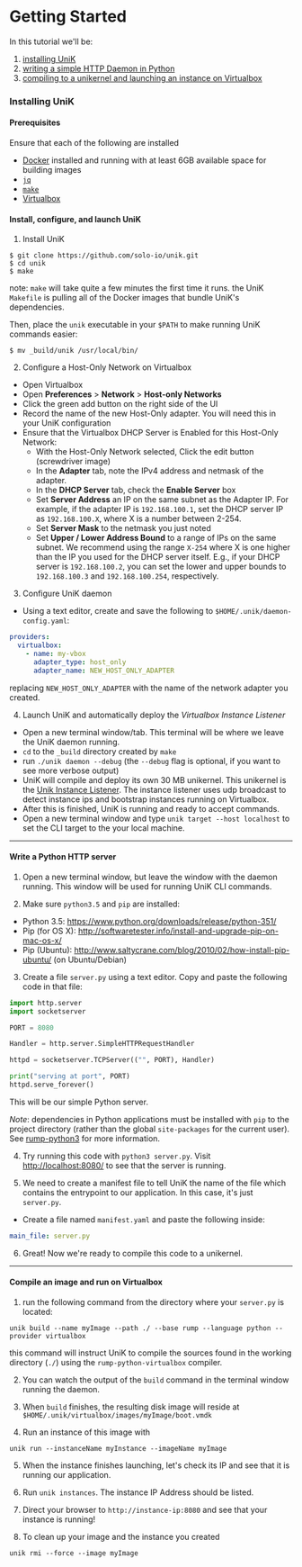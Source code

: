 # Getting Started

In this tutorial we'll be:
  1. [installing UniK](getting_started.md#installing-unik)
  2. [writing a simple HTTP Daemon in Python](getting_started.md#write-a-python-http-server)
  3. [compiling to a unikernel and launching an instance on Virtualbox](getting_started.md#compile-an-image-and-run-on-virtualbox)

### Installing UniK
#### Prerequisites
Ensure that each of the following are installed
- [Docker](http://www.docker.com/) installed and running with at least 6GB available space for building images
- [`jq`](https://stedolan.github.io/jq/)
- [`make`](https://www.gnu.org/software/make/)
- [Virtualbox](https://www.virtualbox.org/)

#### Install, configure, and launch UniK
1. Install UniK
  ```
  $ git clone https://github.com/solo-io/unik.git
  $ cd unik
  $ make
  ```
  note: `make` will take quite a few minutes the first time it runs. the UniK `Makefile` is pulling all of the Docker images that bundle UniK's dependencies.

  Then, place the `unik` executable in your `$PATH` to make running UniK commands easier:
  ```
  $ mv _build/unik /usr/local/bin/
  ```

2. Configure a Host-Only Network on Virtualbox
  * Open Virtualbox
  * Open **Preferences** > **Network** > **Host-only Networks**
  * Click the green add button on the right side of the UI
  * Record the name of the new Host-Only adapter. You will need this in your UniK configuration
  * Ensure that the Virtualbox DHCP Server is Enabled for this Host-Only Network:
    * With the Host-Only Network selected, Click the edit button (screwdriver image)
    * In the **Adapter** tab, note the IPv4 address and netmask of the adapter.
    * In the **DHCP Server** tab, check the **Enable Server** box
    * Set **Server Address** an IP on the same subnet as the Adapter IP. For example, if the adapter IP is `192.168.100.1`, set the DHCP server IP as `192.168.100.X`, where X is a number between 2-254.
    * Set **Server Mask** to the netmask you just noted
    * Set **Upper / Lower Address Bound** to a range of IPs on the same subnet. We recommend using the range `X-254` where X is one higher than the IP you used for the DHCP server itself. E.g., if your DHCP server is `192.168.100.2`, you can set the lower and upper bounds to `192.168.100.3` and `192.168.100.254`, respectively.

3. Configure UniK daemon
  * Using a text editor, create and save the following to `$HOME/.unik/daemon-config.yaml`:
  ```yaml
  providers:
    virtualbox:
      - name: my-vbox
        adapter_type: host_only
        adapter_name: NEW_HOST_ONLY_ADAPTER
  ```
  replacing `NEW_HOST_ONLY_ADAPTER` with the name of the network adapter you created.

4. Launch UniK and automatically deploy the *Virtualbox Instance Listener*
  * Open a new terminal window/tab. This terminal will be where we leave the UniK daemon running.
  * `cd` to the `_build` directory created by `make`
  * run `./unik daemon --debug` (the `--debug` flag is optional, if you want to see more verbose output)
  * UniK will compile and deploy its own 30 MB unikernel. This unikernel is the [Unik Instance Listener](./instance_listener.md). The instance listener uses udp broadcast to detect instance ips and bootstrap instances running on Virtualbox.
  * After this is finished, UniK is running and ready to accept commands.
  * Open a new terminal window and type `unik target --host localhost` to set the CLI target to the your local machine.

---

#### Write a Python HTTP server
1. Open a new terminal window, but leave the window with the daemon running. This window will be used for running UniK CLI commands.

2. Make sure `python3.5` and `pip` are installed:
  * Python 3.5: https://www.python.org/downloads/release/python-351/
  * Pip (for OS X): http://softwaretester.info/install-and-upgrade-pip-on-mac-os-x/
  * Pip (Ubuntu): http://www.saltycrane.com/blog/2010/02/how-install-pip-ubuntu/ (on Ubuntu/Debian)

3. Create a file `server.py` using a text editor. Copy and paste the following code in that file:

  ```python
  import http.server
  import socketserver

  PORT = 8080

  Handler = http.server.SimpleHTTPRequestHandler

  httpd = socketserver.TCPServer(("", PORT), Handler)

  print("serving at port", PORT)
  httpd.serve_forever()

  ```

  This will be our simple Python server.

  *Note*: dependencies in Python applications must be installed with `pip` to the project directory (rather than the global `site-packages` for the current user). See [rump-python3](compilers/rump.md#python-3) for more information.

4. Try running this code with `python3 server.py`. Visit [http://localhost:8080/](http://localhost:8080/) to see that the server is running.

5. We need to create a manifest file to tell UniK the name of the file which contains the entrypoint to our application. In this case, it's just `server.py`.

  * Create a file named `manifest.yaml` and paste the following inside:
  ```yaml
  main_file: server.py
  ```

6. Great! Now we're ready to compile this code to a unikernel.

---

#### Compile an image and run on Virtualbox

1. run the following command from the directory where your `server.py` is located:
  ```
  unik build --name myImage --path ./ --base rump --language python --provider virtualbox
  ```
  this command will instruct UniK to compile the sources found in the working directory (`./`) using the `rump-python-virtualbox` compiler.

2. You can watch the output of the `build` command in the terminal window running the daemon.

3. When `build` finishes, the resulting disk image will reside at `$HOME/.unik/virtualbox/images/myImage/boot.vmdk`

4. Run an instance of this image with
  ```
  unik run --instanceName myInstance --imageName myImage
  ```

5. When the instance finishes launching, let's check its IP and see that it is running our application.

6. Run `unik instances`. The instance IP Address should be listed.

7. Direct your browser to `http://instance-ip:8080` and see that your instance is running!

8. To clean up your image and the instance you created
  ```
  unik rmi --force --image myImage
  ```
